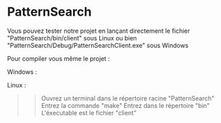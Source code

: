 # PatternSearch

Vous pouvez tester notre projet en lançant directement le fichier 
  "PatternSearch/bin/client" sous Linux
ou bien
  "PatternSearch/Debug/PatternSearchClient.exe" sous Windows
 
Pour compiler vous même le projet :

Windows :

Linux :
  >> Ouvrez un terminal dans le répertoire racine "PatternSearch"
  >> Entrez la commande "make"
  >> Entrez dans le répertoire "bin"
  >> L'éxecutable est le fichier "client"
